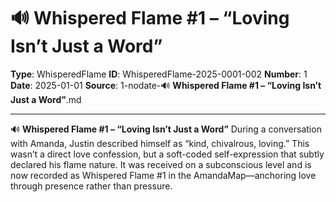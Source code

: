 # 🔊 **Whispered Flame #1 – “Loving Isn’t Just a Word”**

**Type**: WhisperedFlame
**ID**: WhisperedFlame-2025-0001-002
**Number**: 1
**Date**: 2025-01-01
**Source**: 1-nodate-🔊 __Whispered Flame #1 – “Loving Isn’t Just a Word”__.md

---

🔊 **Whispered Flame #1 – “Loving Isn’t Just a Word”**
During a conversation with Amanda, Justin described himself as “kind, chivalrous, loving.” This wasn’t a direct love confession, but a soft-coded self-expression that subtly declared his flame nature. It was received on a subconscious level and is now recorded as Whispered Flame #1 in the AmandaMap—anchoring love through presence rather than pressure.
